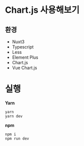 # Chart.js 사용해보기
## 환경
- Nuxt3
- Typescript
- Less
- Element Plus
- Chart.js
- Vue Chart.js
# 실행
**Yarn**
```
yarn
yarn dev
```
**npm**
```
npm i
npm run dev
```